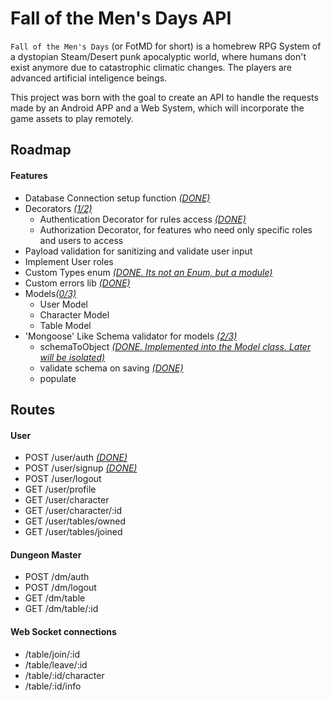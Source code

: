 # Fall of the Men's Days API
`Fall of the Men's Days` (or FotMD for short) is a homebrew RPG System of a dystopian Steam/Desert punk apocalyptic world, where humans don't exist anymore due to catastrophic climatic changes. The players are advanced artificial inteligence beings.

This project was born with the goal to create an API to handle the requests made by an Android APP and a Web System, which will incorporate the game assets to play remotely.

## Roadmap
#### Features
* Database Connection setup function <u>*(DONE)*</u>
* Decorators <u>*(1/2)*</u>
  * Authentication Decorator for rules access <u>*(DONE)*</u>
  * Authorization Decorator, for features who need only specific roles and users to access
* Payload validation for sanitizing and validate user input
* Implement User roles
* Custom Types enum  <u>*(DONE. Its not an Enum, but a module)*</u>
* Custom errors lib <u>*(DONE)*</u>
* Models<u>*(0/3)*</u>
  * User Model
  * Character Model
  * Table Model
* 'Mongoose' Like Schema validator for models <u>*(2/3)*</u>
  * schemaToObject <u>*(DONE. Implemented into the Model class. Later will be isolated)*</u>
  * validate schema on saving <u>*(DONE)*</u>
  * populate

## Routes
#### User
* POST /user/auth <u>*(DONE)*</u>
* POST /user/signup <u>*(DONE)*</u>
* POST /user/logout
* GET /user/profile
* GET /user/character
* GET /user/character/:id
* GET /user/tables/owned
* GET /user/tables/joined

#### Dungeon Master
* POST /dm/auth
* POST /dm/logout
* GET /dm/table
* GET /dm/table/:id

#### Web Socket connections
* /table/join/:id
* /table/leave/:id
* /table/:id/character
* /table/:id/info
